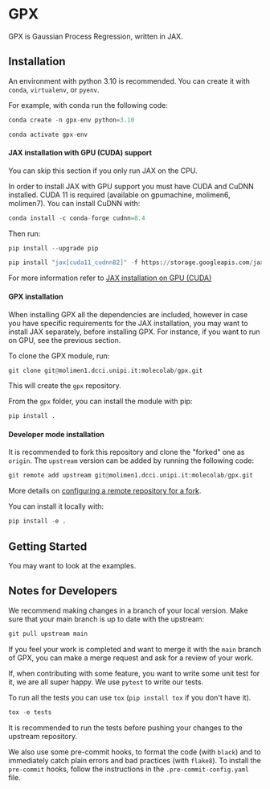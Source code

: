 
# GPX

GPX is Gaussian Process Regression, written in JAX.


## Installation

An environment with python 3.10 is recommended. You can create it with `conda`, `virtualenv`, or `pyenv`.

For example, with conda run the following code:

```python
conda create -n gpx-env python=3.10
```
```python
conda activate gpx-env
```

#### JAX installation with GPU (CUDA) support

You can skip this section if you only run JAX on the CPU.

In order to install JAX with GPU support you must have CUDA and CuDNN installed. 
CUDA 11 is required (available on gpumachine, molimen6, molimen7). 
You can install CuDNN with:

```python
conda install -c conda-forge cudnn=8.4
```

Then run:

```python
pip install --upgrade pip
```

```python
pip install "jax[cuda11_cudnn82]" -f https://storage.googleapis.com/jax-releases/jax_cuda_releases.html
```

For more information refer to [JAX installation on GPU (CUDA)](https://github.com/google/jax#pip-installation-gpu-cuda)

#### GPX installation

When installing GPX all the dependencies are included, however in case you have specific requirements for the JAX installation,
you may want to install JAX separately, before installing GPX.
For instance, if you want to run on GPU, see the previous section. 

To clone the GPX module, run:

```python
git clone git@molimen1.dcci.unipi.it:molecolab/gpx.git
```

This will create the `gpx` repository.

From the `gpx` folder, you can install the module with pip:

```python
pip install .
```

#### Developer mode installation

It is recommended to fork this repository and clone the "forked" one as `origin`. The `upstream` version
can be added by running the following code:

```python
git remote add upstream git@molimen1.dcci.unipi.it:molecolab/gpx.git
```

More details on [configuring a remote repository for a fork](https://docs.github.com/en/pull-requests/collaborating-with-pull-requests/working-with-forks/configuring-a-remote-repository-for-a-fork).

You can install it locally with:

```python
pip install -e .
```

## Getting Started

You may want to look at the examples.


## Notes for Developers

We recommend making changes in a branch of your local version. 
Make sure that your main branch is up to date with the upstream:

```python
git pull upstream main
```

If you feel your work is completed and want to merge it with the `main` branch of GPX, you can
make a merge request and ask for a review of your work.

If, when contributing with some feature, you want to write some unit test for it, we are all super
happy. We use `pytest` to write our tests.

To run all the tests you can use `tox` (`pip install tox` if you don't have it).

```python
tox -e tests
```

It is recommended to run the tests before pushing your changes to the upstream repository.

We also use some pre-commit hooks, to format the code (with `black`) and to immediately catch plain
errors and bad practices (with `flake8`). To install the `pre-commit` hooks, follow the instructions
in the `.pre-commit-config.yaml` file.
